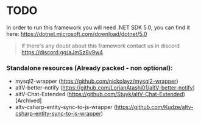 # TODO

In order to run this framework you will need .NET SDK 5.0, you can find it here: https://dotnet.microsoft.com/download/dotnet/5.0


> If there's any doubt about this framework contact us in discord https://discord.gg/aJmSz8v9w4
### Standalone resources (Already packed - non optional):

- mysql2-wrapper (https://github.com/nickplayz/mysql2-wrapper)
- altV-better-notify (https://github.com/LorianAtashi01/altV-better-notify)
- altV-Chat-Extended (https://github.com/Stuyk/altV-Chat-Extended) [Archived]
- altv-csharp-entity-sync-to-js-wrapper (https://github.com/Kudze/altv-csharp-entity-sync-to-js-wrapper)